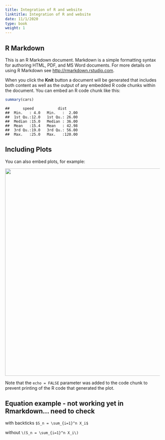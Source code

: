 ```yaml
---
title: Integration of R and website
linktitle: Integration of R and website
date: 11/1/2020
type: book
weight: 1
---
```




## R Markdown


This is an R Markdown document. Markdown is a simple formatting syntax for authoring HTML, PDF, and MS Word documents. For more details on using R Markdown see <http://rmarkdown.rstudio.com>.

When you click the **Knit** button a document will be generated that includes both content as well as the output of any embedded R code chunks within the document. You can embed an R code chunk like this:


```r
summary(cars)
```

```
##      speed           dist       
##  Min.   : 4.0   Min.   :  2.00  
##  1st Qu.:12.0   1st Qu.: 26.00  
##  Median :15.0   Median : 36.00  
##  Mean   :15.4   Mean   : 42.98  
##  3rd Qu.:19.0   3rd Qu.: 56.00  
##  Max.   :25.0   Max.   :120.00
```

## Including Plots

You can also embed plots, for example:

<img src="/manual/chapter-1/rrest_files/figure-html/pressure-1.png" width="672" />

Note that the `echo = FALSE` parameter was added to the code chunk to prevent printing of the R code that generated the plot.

## Equation example - not working yet in Rmarkdown... need to check

with backticks
`$S_n = \sum_{i=1}^n X_i$`

without
`\(S_n = \sum_{i=1}^n X_i\)`
